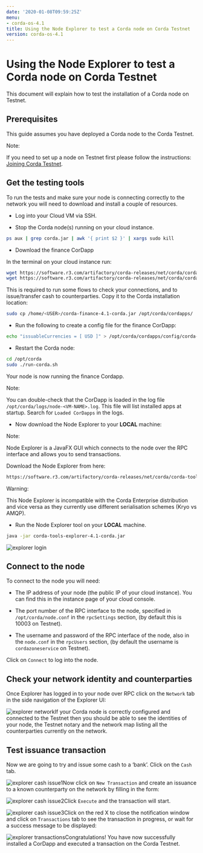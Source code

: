 ```yaml
---
date: '2020-01-08T09:59:25Z'
menu:
- corda-os-4.1
title: Using the Node Explorer to test a Corda node on Corda Testnet
version: corda-os-4.1
---
```



# Using the Node Explorer to test a Corda node on Corda Testnet

This document will explain how to test the installation of a Corda node on Testnet.


## Prerequisites

This guide assumes you have deployed a Corda node to the Corda Testnet.

<div class="r3-o-note" role="alert"><span>Note: </span>


If you need to set up a node on Testnet first please follow the instructions: [Joining Corda Testnet](corda-testnet-intro.md).


</div>

## Get the testing tools

To run the tests and make sure your node is connecting correctly to the network you will need to download and install a
                couple of resources.


* Log into your Cloud VM via SSH.


* Stop the Corda node(s) running on your cloud instance.

```bash
ps aux | grep corda.jar | awk '{ print $2 }' | xargs sudo kill
```

* Download the finance CorDapp

In the terminal on your cloud instance run:

```bash
wget https://software.r3.com/artifactory/corda-releases/net/corda/corda-finance-contracts/4.1/corda-finance-contracts-4.1.jar
wget https://software.r3.com/artifactory/corda-releases/net/corda/corda-finance-workflows/4.1/corda-finance-workflows-4.1.jar
```
This is required to run some flows to check your connections, and to issue/transfer cash to counterparties. Copy it to
                        the Corda installation location:

```bash
sudo cp /home/<USER>/corda-finance-4.1-corda.jar /opt/corda/cordapps/
```

* Run the following to create a config file for the finance CorDapp:

```bash
echo "issuableCurrencies = [ USD ]" > /opt/corda/cordapps/config/corda-finance-4.1-corda.conf
```

* Restart the Corda node:

```bash
cd /opt/corda
sudo ./run-corda.sh
```
Your node is now running the finance Cordapp.

<div class="r3-o-note" role="alert"><span>Note: </span>


You can double-check that the CorDapp is loaded in the log file `/opt/corda/logs/node-<VM-NAME>.log`. This
                            file will list installed apps at startup. Search for `Loaded CorDapps` in the logs.


</div>

* Now download the Node Explorer to your **LOCAL** machine:

<div class="r3-o-note" role="alert"><span>Note: </span>


Node Explorer is a JavaFX GUI which connects to the node over the RPC interface and allows you to send transactions.


</div>
Download the Node Explorer from here:

```bash
https://software.r3.com/artifactory/corda-releases/net/corda/corda-tools-explorer/4.1-corda/corda-tools-explorer-4.1-corda.jar
```
<div class="r3-o-warning" role="alert"><span>Warning: </span>


This Node Explorer is incompatible with the Corda Enterprise distribution and vice versa as they currently
                            use different serialisation schemes (Kryo vs AMQP).


</div>

* Run the Node Explorer tool on your **LOCAL** machine.

```bash
java -jar corda-tools-explorer-4.1-corda.jar
```
![explorer login](resources/explorer-login.png "explorer login")

## Connect to the node

To connect to the node you will need:


* The IP address of your node (the public IP of your cloud instance). You can find this in the instance page of your cloud console.


* The port number of the RPC interface to the node, specified in `/opt/corda/node.conf` in the `rpcSettings` section,
                        (by default this is 10003 on Testnet).


* The username and password of the RPC interface of the node, also in the `node.conf` in the `rpcUsers` section,
                        (by default the username is `cordazoneservice` on Testnet).


Click on `Connect` to log into the node.


## Check your network identity and counterparties

Once Explorer has logged in to your node over RPC click on the `Network` tab in the side navigation of the Explorer UI:

![explorer network](resources/explorer-network.png "explorer network")If your Corda node is correctly configured and connected to the Testnet then you should be able to see the identities of
                your node, the Testnet notary and the network map listing all the counterparties currently on the network.


## Test issuance transaction

Now we are going to try and issue some cash to a ‘bank’. Click on the `Cash` tab.

![explorer cash issue1](resources/explorer-cash-issue1.png "explorer cash issue1")Now click on `New Transaction` and create an issuance to a known counterparty on the network by filling in the form:

![explorer cash issue2](resources/explorer-cash-issue2.png "explorer cash issue2")Click `Execute` and the transaction will start.

![explorer cash issue3](resources/explorer-cash-issue3.png "explorer cash issue3")Click on the red X to close the notification window and click on `Transactions` tab to see the transaction in progress,
                or wait for a success message to be displayed:

![explorer transactions](resources/explorer-transactions.png "explorer transactions")Congratulations! You have now successfully installed a CorDapp and executed a transaction on the Corda Testnet.


